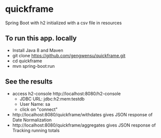 # quickframe
Spring Boot with h2 initialized with a csv file in resources

## To run this app. locally
* Install Java 8 and Maven
* git clone https://github.com/gengwensu/quickframe.git
* cd quickframe
* mvn spring-boot:run

## See the results
* access h2-console http://localhost:8080/h2-console
    * JDBC URL: jdbc:h2:mem:testdb
    * User Name: sa
    * click on "connect"
* http://localhost:8080/quickframe/withdates gives JSON response of Date Normalization
* http://localhost:8080/quickframe/aggregates gives JSON response of Tracking running totals


